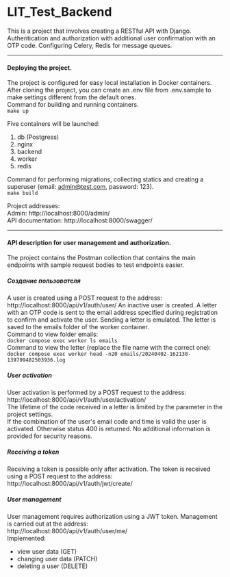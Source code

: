 # LIT_Test_Backend

This is a project that involves creating a RESTful API with Django.  
Authentication and authorization with additional user confirmation with an OTP code. Configuring Celery, Redis for message queues.

------------

#### Deploying the project.
The project is configured for easy local installation in Docker containers.  
After cloning the project, you can create an .env file from .env.sample to make settings different from the default ones.  
Command for building and running containers.  
`make up`

Five containers will be launched:
1. db (Postgress)
2. nginx
3. backend
4. worker
5. redis

Command for performing migrations, collecting statics and creating a superuser (email: admin@test.com, password: 123).  
`make build`

Project addresses:  
Admin: http://localhost:8000/admin/  
API documentation: http://localhost:8000/swagger/

------------
#### API description for user management and authorization.  
The project contains the Postman collection that contains the main endpoints with sample request bodies to test endpoints easier.
 
##### Создание пользователя
A user is created using a POST request to the address:  
http://localhost:8000/api/v1/auth/user/
An inactive user is created. A letter with an OTP code is sent to the email address specified during registration to confirm and activate the user.
Sending a letter is emulated. The letter is saved to the emails folder of the worker container.  
Command to view folder emails:  
`docker compose exec worker ls emails`  
Command to view the letter (replace the file name with the correct one):  
`docker compose exec worker head -n20 emails/20240402-162130-139799482503936.log`
 
##### User activation
User activation is performed by a POST request to the address:  
http://localhost:8000/api/v1/auth/user/activation/  
The lifetime of the code received in a letter is limited by the parameter in the project settings.  
If the combination of the user's email code and time is valid the user is activated. Otherwise status 400 is returned. No additional information is provided for security reasons.
 
##### Receiving a token
Receiving a token is possible only after activation. The token is received using a POST request to the address:  
http://localhost:8000/api/v1/auth/jwt/create/
 
##### User management
User management requires authorization using a JWT token. Management is carried out at the address:  
http://localhost:8000/api/v1/auth/user/me/  
Implemented:
- view user data (GET)
- changing user data (PATCH)
- deleting a user (DELETE)
